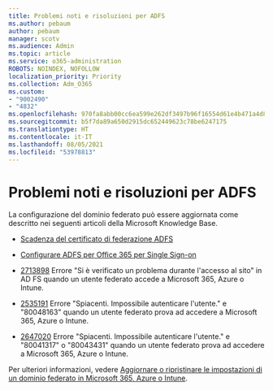 ```yaml
---
title: Problemi noti e risoluzioni per ADFS
ms.author: pebaum
author: pebaum
manager: scotv
ms.audience: Admin
ms.topic: article
ms.service: o365-administration
ROBOTS: NOINDEX, NOFOLLOW
localization_priority: Priority
ms.collection: Adm_O365
ms.custom:
- "9002490"
- "4832"
ms.openlocfilehash: 970fa8abb00cc6ea599e262df3497b96f16554d61e4b471a4d8a62506b8cb483
ms.sourcegitcommit: b5f7da89a650d2915dc652449623c78be6247175
ms.translationtype: HT
ms.contentlocale: it-IT
ms.lasthandoff: 08/05/2021
ms.locfileid: "53978813"
---
```

# <a name="common-issues-and-resolutions-for-adfs"></a>Problemi noti e risoluzioni per ADFS

La configurazione del dominio federato può essere aggiornata come descritto nei seguenti articoli della Microsoft Knowledge Base.

- [Scadenza del certificato di federazione ADFS](adfs-federation-certificate-expiring.md)

- [Configurare ADFS per Office 365 per Single Sign-on](https://docs.microsoft.com/office365/troubleshoot/active-directory/set-up-adfs-for-single-sign-on)

- [2713898](https://support.microsoft.com/help/2713898) Errore "Si è verificato un problema durante l'accesso al sito" in AD FS quando un utente federato accede a Microsoft 365, Azure o Intune.

- [2535191](https://support.microsoft.com/help/2535191) Errore "Spiacenti. Impossibile autenticare l'utente." e "80048163" quando un utente federato prova ad accedere a Microsoft 365, Azure o Intune.

- [2647020](https://support.microsoft.com/help/2647020) Errore "Spiacenti. Impossibile autenticare l'utente." e "80041317" o "80043431" quando un utente federato prova ad accedere a Microsoft 365, Azure o Intune.

Per ulteriori informazioni, vedere [Aggiornare o ripristinare le impostazioni di un dominio federato in Microsoft 365, Azure o Intune](https://docs.microsoft.com/office365/troubleshoot/active-directory/update-federated-domain-office-365).
